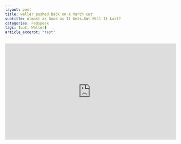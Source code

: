 ```yaml
---
layout: post
title: waller pushed back on a march cut
subtitle: Almost as Good as It Gets…But Will It Last?
categories: Fedspeak
tags: [cut, Waller]
article_excerpt: "test"
---
```


<iframe width="560" height="315" src="https://www.youtube.com/embed/2OmfIeGtL1w?si=OaRiuL_m--_a74nf" title="YouTube video player" frameborder="0" allow="accelerometer; autoplay; clipboard-write; encrypted-media; gyroscope; picture-in-picture; web-share" allowfullscreen></iframe>

